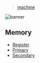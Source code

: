 > [machine](../)

![banner](/linguistics/photos/banner.png)

## Memory

* [Register](register)
* [Primary](primary)
* [Secondary](secondary)
